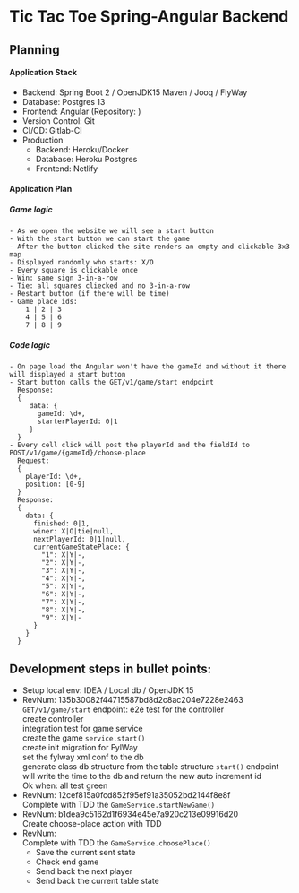 # Tic Tac Toe Spring-Angular Backend

## Planning

#### Application Stack

- Backend: Spring Boot 2 / OpenJDK15 Maven / Jooq / FlyWay
- Database: Postgres 13
- Frontend: Angular (Repository: )
- Version Control: Git
- CI/CD: Gitlab-CI
- Production
  - Backend: Heroku/Docker
  - Database: Heroku Postgres
  - Frontend: Netlify

#### Application Plan
##### Game logic
```
- As we open the website we will see a start button
- With the start button we can start the game
- After the button clicked the site renders an empty and clickable 3x3 map
- Displayed randomly who starts: X/O
- Every square is clickable once
- Win: same sign 3-in-a-row
- Tie: all squares cliecked and no 3-in-a-row
- Restart button (if there will be time)
- Game place ids:
    1 | 2 | 3
    4 | 5 | 6 
    7 | 8 | 9
```
##### Code logic
```
- On page load the Angular won't have the gameId and without it there will displayed a start button
- Start button calls the GET/v1/game/start endpoint
  Response:
  {
     data: {
       gameId: \d+,
       starterPlayerId: 0|1
     }
  }
- Every cell click will post the playerId and the fieldId to POST/v1/game/{gameId}/choose-place
  Request:
  {
    playerId: \d+,
    position: [0-9]
  }
  Response:
  {
    data: {
      finished: 0|1,
      winer: X|O|tie|null,
      nextPlayerId: 0|1|null,
      currentGameStatePlace: {
        "1": X|Y|-,
        "2": X|Y|-,
        "3": X|Y|-,
        "4": X|Y|-,
        "5": X|Y|-,
        "6": X|Y|-,
        "7": X|Y|-,
        "8": X|Y|-,
        "9": X|Y|-
      }
    }
  }
```

## Development steps in bullet points:

- Setup local env: IDEA / Local db / OpenJDK 15
- RevNum: 135b30082f44715587bd8d2c8ac204e7228e2463  
   `GET/v1/game/start` endpoint: e2e test for the controller  
   create controller  
   integration test for game service  
   create the game `service.start()`  
   create init migration for FylWay  
   set the fylway xml conf to the db  
   generate class db structure from the table structure
   `start()` endpoint will write the time to the db and return the new auto increment id  
   Ok when: all test green
- RevNum: 12cef815a0fcd852f95ef91a35052bd2144f8e8f  
   Complete with TDD the `GameService.startNewGame()`
- RevNum:  b1dea9c5162d1f6934e45e7a920c213e09916d20  
   Create choose-place action with TDD
- RevNum:  
  Complete with TDD the `GameService.choosePlace()`
    - Save the current sent state
    - Check end game
    - Send back the next player
    - Send back the current table state


